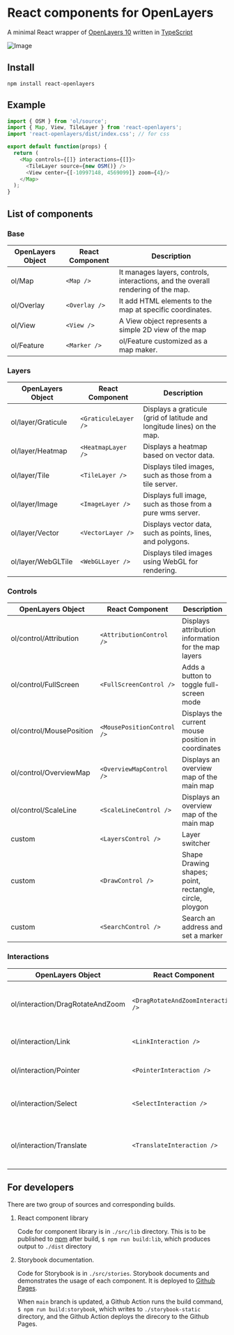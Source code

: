 # React components for OpenLayers

A minimal React wrapper of [OpenLayers 10](https://openlayers.org/)
written in [TypeScript](https://www.typescriptlang.org/)

![Image](https://github.com/user-attachments/assets/9dfc9102-4952-4c56-a76b-19699a5a4570)

## Install
```
npm install react-openlayers 
```

## Example
```typescript
import { OSM } from 'ol/source';
import { Map, View, TileLayer } from 'react-openlayers';
import 'react-openlayers/dist/index.css'; // for css

export default function(props) {
  return ( 
    <Map controls={[]} interactions={[]}>
      <TileLayer source={new OSM()} />
      <View center={[-10997148, 4569099]} zoom={4}/>
    </Map>
  );
}
```

## List of components

### Base
| OpenLayers Object  | React Component    | Description  | 
| --------------     | ---------------    | ------------ |
| ol/Map     | `<Map />`    | It manages layers, controls, interactions, and the overall rendering of the map. |
| ol/Overlay | `<Overlay />`| It add HTML elements to the map at specific coordinates. |
| ol/View    | `<View />`   | A View object represents a simple 2D view of the map |
| ol/Feature | `<Marker />` | ol/Feature customized as a map maker. |

### Layers
| OpenLayers Object  | React Component       | Description  | 
| --------------     | ---------------       | ------------ |
| ol/layer/Graticule |  `<GraticuleLayer />` | Displays a graticule (grid of latitude and longitude lines) on the map. |
| ol/layer/Heatmap   |  `<HeatmapLayer />`   | Displays a heatmap based on vector data. |
| ol/layer/Tile      |  `<TileLayer />`      | Displays tiled images, such as those from a tile server. |
| ol/layer/Image     |  `<ImageLayer />`     | Displays full image, such as those from a pure wms server. |
| ol/layer/Vector    |  `<VectorLayer />`    | Displays vector data, such as points, lines, and polygons. |
| ol/layer/WebGLTile |  `<WebGLLayer />`     | Displays tiled images using WebGL for rendering. |

### Controls
| OpenLayers Object  | React Component    | Description  | 
| --------------     | ---------------    | ------------ |
| ol/control/Attribution   | `<AttributionControl />`   | Displays attribution information for the map layers |
| ol/control/FullScreen    | `<FullScreenControl />`    | Adds a button to toggle full-screen mode |
| ol/control/MousePosition | `<MousePositionControl />` | Displays the current mouse position in coordinates |
| ol/control/OverviewMap   | `<OverviewMapControl />`   | Displays an overview map of the main map |
| ol/control/ScaleLine     | `<ScaleLineControl />`     | Displays an overview map of the main map |
| custom                   | `<LayersControl />`        | Layer switcher |
| custom                   | `<DrawControl />`          | Shape Drawing shapes; point, rectangle, circle, ploygon |
| custom                   | `<SearchControl />`        | Search an address and set a marker |

### Interactions
| OpenLayers Object  | React Component    | Description  | 
| --------------     | ---------------    | ------------ |
| ol/interaction/DragRotateAndZoom| `<DragRotateAndZoomInteraction />` | Allows rotating and zooming the map by dragging. |
| ol/interaction/Link      | `<LinkInteraction />`      | Synchronizes the map view with the URL. |
| ol/interaction/Pointer   | `<PointerInteraction />`   | Base class for pointer interactions. |
| ol/interaction/Select    | `<SelectInteraction />`    | Allows selecting features on the map. |
| ol/interaction/Translate | `<TranslateInteraction />` | Allows translating (moving) features on the map. |

## For developers

There are two group of sources and corresponding builds.

1. React component library

    Code for component library is in `./src/lib` directory.
    This is to be published to [npm](https://www.npmjs.com/package/react-openlayers)
    after build, `$ npm run build:lib`, which produces output to `./dist` directory

2. Storybook documentation. 

    Code for Storybook is in `./src/stories`. Storybook documents and 
    demonstrates the usage of each component. It is deployed to 
    [Github Pages](https://allenhwkim.github.io/react-openlayers).

    When `main` branch is updated, a Github Action runs the build command, 
    `$ npm run build:storybook`, which writes to `./storybook-static` directory, 
    and the Github Action deploys the direcory to the Github Pages.
